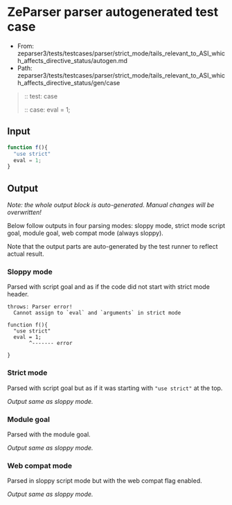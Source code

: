 # ZeParser parser autogenerated test case

- From: zeparser3/tests/testcases/parser/strict_mode/tails_relevant_to_ASI_which_affects_directive_status/autogen.md
- Path: zeparser3/tests/testcases/parser/strict_mode/tails_relevant_to_ASI_which_affects_directive_status/gen/case

> :: test: case
>
> :: case: eval = 1;

## Input


`````js
function f(){ 
  "use strict"
  eval = 1;
}
`````

## Output

_Note: the whole output block is auto-generated. Manual changes will be overwritten!_

Below follow outputs in four parsing modes: sloppy mode, strict mode script goal, module goal, web compat mode (always sloppy).

Note that the output parts are auto-generated by the test runner to reflect actual result.

### Sloppy mode

Parsed with script goal and as if the code did not start with strict mode header.

`````
throws: Parser error!
  Cannot assign to `eval` and `arguments` in strict mode

function f(){
  "use strict"
  eval = 1;
       ^------- error

}
`````

### Strict mode

Parsed with script goal but as if it was starting with `"use strict"` at the top.

_Output same as sloppy mode._

### Module goal

Parsed with the module goal.

_Output same as sloppy mode._

### Web compat mode

Parsed in sloppy script mode but with the web compat flag enabled.

_Output same as sloppy mode._
